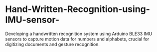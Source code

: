# Hand-Written-Recognition-using-IMU-sensor-
Developing a handwritten recognition system using Arduino BLE33 IMU sensors to capture motion data for numbers and alphabets, crucial for digitizing documents and gesture recognition.
